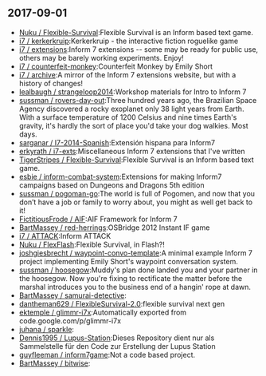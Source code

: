 ## 2017-09-01

* [Nuku / Flexible-Survival](https://github.com/Nuku/Flexible-Survival):Flexible Survival is an Inform based text game.
* [i7 / kerkerkruip](https://github.com/i7/kerkerkruip):Kerkerkruip - the interactive fiction roguelike game
* [i7 / extensions](https://github.com/i7/extensions):Inform 7 extensions -- some may be ready for public use, others may be barely working experiments. Enjoy!
* [i7 / counterfeit-monkey](https://github.com/i7/counterfeit-monkey):Counterfeit Monkey by Emily Short
* [i7 / archive](https://github.com/i7/archive):A mirror of the Inform 7 extensions website, but with a history of changes!
* [lealbaugh / strangeloop2014](https://github.com/lealbaugh/strangeloop2014):Workshop materials for Intro to Inform 7
* [sussman / rovers-day-out](https://github.com/sussman/rovers-day-out):Three hundred years ago, the Brazilian Space Agency discovered a rocky exoplanet only 38 light years from Earth. With a surface temperature of 1200 Celsius and nine times Earth's gravity, it's hardly the sort of place you'd take your dog walkies. Most days.
* [sarganar / I7-2014-Spanish](https://github.com/sarganar/I7-2014-Spanish):Extensión hispana para Inform7
* [erkyrath / i7-exts](https://github.com/erkyrath/i7-exts):Miscellaneous Inform 7 extensions that I've written
* [TigerStripes / Flexible-Survival](https://github.com/TigerStripes/Flexible-Survival):Flexible Survival is an Inform based text game.
* [esbie / inform-combat-system](https://github.com/esbie/inform-combat-system):Extensions for making Inform7 campaigns based on Dungeons and Dragons 5th edition
* [sussman / pogoman-go](https://github.com/sussman/pogoman-go):The world is full of Pogomen, and now that you don’t have a job or family to worry about, you might as well get back to it!
* [FictitiousFrode / AIF](https://github.com/FictitiousFrode/AIF):AIF Framework for Inform 7
* [BartMassey / red-herrings](https://github.com/BartMassey/red-herrings):OSBridge 2012 Instant IF game
* [i7 / ATTACK](https://github.com/i7/ATTACK):Inform ATTACK
* [Nuku / FlexFlash](https://github.com/Nuku/FlexFlash):Flexible Survival, in Flash?!
* [joshgiesbrecht / waypoint-convo-template](https://github.com/joshgiesbrecht/waypoint-convo-template):A minimal example Inform 7 project implementing Emily Short's waypoint conversation system.
* [sussman / hoosegow](https://github.com/sussman/hoosegow):Muddy's plan done landed you and your partner in the hoosegow. Now you're fixing to rectificate the matter before the marshal introduces you to the business end of a hangin' rope at dawn.
* [BartMassey / samurai-detective](https://github.com/BartMassey/samurai-detective):
* [dantheman629 / FlexibleSurvival-2.0](https://github.com/dantheman629/FlexibleSurvival-2.0):flexible survival next gen
* [ektemple / glimmr-i7x](https://github.com/ektemple/glimmr-i7x):Automatically exported from code.google.com/p/glimmr-i7x
* [juhana / sparkle](https://github.com/juhana/sparkle):
* [Dennis1995 / Lupus-Station](https://github.com/Dennis1995/Lupus-Station):Dieses Repository dient nur als Sammelstelle für den Code zur Erstellung der Lupus Station
* [guyfleeman / inform7game](https://github.com/guyfleeman/inform7game):Not a code based project.
* [BartMassey / bitwise](https://github.com/BartMassey/bitwise):
